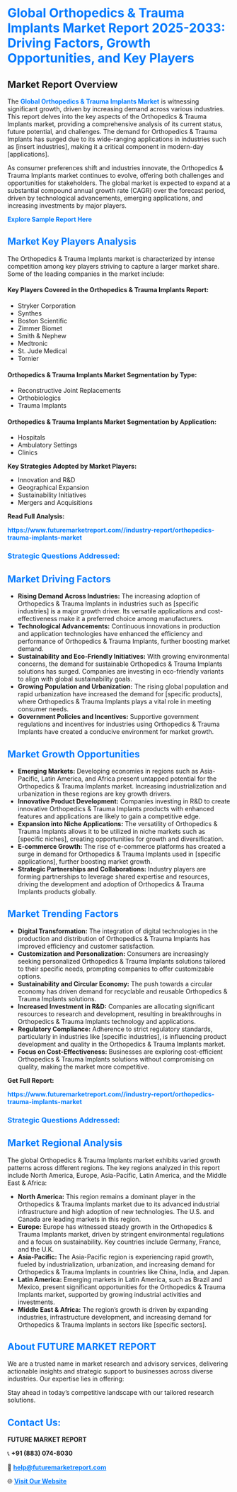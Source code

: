 <h1 style="color: #007BFF;">Global Orthopedics & Trauma Implants Market Report 2025-2033: Driving Factors, Growth Opportunities, and Key Players</h1>

<section id="overview">
<h2>Market Report Overview</h2>
<p>The <a href="https://www.futuremarketreport.com//industry-report/orthopedics-trauma-implants-market" style="color: #007BFF; text-decoration: none;"><strong>Global Orthopedics & Trauma Implants Market</strong></a> is witnessing significant growth, driven by increasing demand across various industries. This report delves into the key aspects of the Orthopedics & Trauma Implants market, providing a comprehensive analysis of its current status, future potential, and challenges. The demand for Orthopedics & Trauma Implants has surged due to its wide-ranging applications in industries such as [insert industries], making it a critical component in modern-day [applications].</p>
<p>As consumer preferences shift and industries innovate, the Orthopedics & Trauma Implants market continues to evolve, offering both challenges and opportunities for stakeholders. The global market is expected to expand at a substantial compound annual growth rate (CAGR) over the forecast period, driven by technological advancements, emerging applications, and increasing investments by major players.</p>
</section>

<section id="overview">
<p><a href="https://www.futuremarketreport.com//request-sample/reportId=89980" style="color: #007BFF; text-decoration: none;"><strong>Explore Sample Report Here</strong></a></p>
</section>

<section id="key-players">
<h2 style="color: #007BFF;">Market Key Players Analysis</h2>
<p>The Orthopedics & Trauma Implants market is characterized by intense competition among key players striving to capture a larger market share. Some of the leading companies in the market include:</p>
<h4>Key Players Covered in the Orthopedics & Trauma Implants Report:</h4>
<ul><li>Stryker Corporation</li><li>Synthes</li><li>Boston Scientific</li><li>Zimmer Biomet</li><li>Smith &amp; Nephew</li><li>Medtronic</li><li>St. Jude Medical</li><li>Tornier</li></ul>
<h4>Orthopedics & Trauma Implants Market Segmentation by Type:</h4>
<ul><li>Reconstructive Joint Replacements</li><li>Orthobiologics</li><li>Trauma Implants</li></ul>

<h4>Orthopedics & Trauma Implants Market Segmentation by Application:</h4>
<ul><li>Hospitals</li><li>Ambulatory Settings</li><li>Clinics</li></ul>
<p><strong>Key Strategies Adopted by Market Players:</strong></p>
<ul>
<li>Innovation and R&D</li>
<li>Geographical Expansion</li>
<li>Sustainability Initiatives</li>
<li>Mergers and Acquisitions</li>
</ul>
</section>

<section>
<p><strong>Read Full Analysis: </strong></p><a href="https://www.futuremarketreport.com//industry-report/orthopedics-trauma-implants-market" style="color: #007BFF; text-decoration: none;"><strong>https://www.futuremarketreport.com//industry-report/orthopedics-trauma-implants-market</strong></a>
<h3 style="color: #007BFF;">Strategic Questions Addressed:</h3>
</section>

<section id="driving-factors">
<h2 style="color: #007BFF;">Market Driving Factors</h2>
<ul>
<li><strong>Rising Demand Across Industries:</strong> The increasing adoption of Orthopedics & Trauma Implants in industries such as [specific industries] is a major growth driver. Its versatile applications and cost-effectiveness make it a preferred choice among manufacturers.</li>
<li><strong>Technological Advancements:</strong> Continuous innovations in production and application technologies have enhanced the efficiency and performance of Orthopedics & Trauma Implants, further boosting market demand.</li>
<li><strong>Sustainability and Eco-Friendly Initiatives:</strong> With growing environmental concerns, the demand for sustainable Orthopedics & Trauma Implants solutions has surged. Companies are investing in eco-friendly variants to align with global sustainability goals.</li>
<li><strong>Growing Population and Urbanization:</strong> The rising global population and rapid urbanization have increased the demand for [specific products], where Orthopedics & Trauma Implants plays a vital role in meeting consumer needs.</li>
<li><strong>Government Policies and Incentives:</strong> Supportive government regulations and incentives for industries using Orthopedics & Trauma Implants have created a conducive environment for market growth.</li>
</ul>
</section>

<section id="growth-opportunities">
<h2 style="color: #007BFF;">Market Growth Opportunities</h2>
<ul>
<li><strong>Emerging Markets:</strong> Developing economies in regions such as Asia-Pacific, Latin America, and Africa present untapped potential for the Orthopedics & Trauma Implants market. Increasing industrialization and urbanization in these regions are key growth drivers.</li>
<li><strong>Innovative Product Development:</strong> Companies investing in R&D to create innovative Orthopedics & Trauma Implants products with enhanced features and applications are likely to gain a competitive edge.</li>
<li><strong>Expansion into Niche Applications:</strong> The versatility of Orthopedics & Trauma Implants allows it to be utilized in niche markets such as [specific niches], creating opportunities for growth and diversification.</li>
<li><strong>E-commerce Growth:</strong> The rise of e-commerce platforms has created a surge in demand for Orthopedics & Trauma Implants used in [specific applications], further boosting market growth.</li>
<li><strong>Strategic Partnerships and Collaborations:</strong> Industry players are forming partnerships to leverage shared expertise and resources, driving the development and adoption of Orthopedics & Trauma Implants products globally.</li>
</ul>
</section>

<section id="trending-factors">
<h2 style="color: #007BFF;">Market Trending Factors</h2>
<ul>
<li><strong>Digital Transformation:</strong> The integration of digital technologies in the production and distribution of Orthopedics & Trauma Implants has improved efficiency and customer satisfaction.</li>
<li><strong>Customization and Personalization:</strong> Consumers are increasingly seeking personalized Orthopedics & Trauma Implants solutions tailored to their specific needs, prompting companies to offer customizable options.</li>
<li><strong>Sustainability and Circular Economy:</strong> The push towards a circular economy has driven demand for recyclable and reusable Orthopedics & Trauma Implants solutions.</li>
<li><strong>Increased Investment in R&D:</strong> Companies are allocating significant resources to research and development, resulting in breakthroughs in Orthopedics & Trauma Implants technology and applications.</li>
<li><strong>Regulatory Compliance:</strong> Adherence to strict regulatory standards, particularly in industries like [specific industries], is influencing product development and quality in the Orthopedics & Trauma Implants market.</li>
<li><strong>Focus on Cost-Effectiveness:</strong> Businesses are exploring cost-efficient Orthopedics & Trauma Implants solutions without compromising on quality, making the market more competitive.</li>
</ul>
</section>

<section>
<p><strong>Get Full Report: </strong></p><a href="https://www.futuremarketreport.com//industry-report/orthopedics-trauma-implants-market" style="color: #007BFF; text-decoration: none;"><strong>https://www.futuremarketreport.com//industry-report/orthopedics-trauma-implants-market</strong></a>
<h3 style="color: #007BFF;">Strategic Questions Addressed:</h3>
</section>


<section id="regional-analysis">
<h2 style="color: #007BFF;">Market Regional Analysis</h2>
<p>The global Orthopedics & Trauma Implants market exhibits varied growth patterns across different regions. The key regions analyzed in this report include North America, Europe, Asia-Pacific, Latin America, and the Middle East & Africa:</p>
<ul>
<li><strong>North America:</strong> This region remains a dominant player in the Orthopedics & Trauma Implants market due to its advanced industrial infrastructure and high adoption of new technologies. The U.S. and Canada are leading markets in this region.</li>
<li><strong>Europe:</strong> Europe has witnessed steady growth in the Orthopedics & Trauma Implants market, driven by stringent environmental regulations and a focus on sustainability. Key countries include Germany, France, and the U.K.</li>
<li><strong>Asia-Pacific:</strong> The Asia-Pacific region is experiencing rapid growth, fueled by industrialization, urbanization, and increasing demand for Orthopedics & Trauma Implants in countries like China, India, and Japan.</li>
<li><strong>Latin America:</strong> Emerging markets in Latin America, such as Brazil and Mexico, present significant opportunities for the Orthopedics & Trauma Implants market, supported by growing industrial activities and investments.</li>
<li><strong>Middle East & Africa:</strong> The region’s growth is driven by expanding industries, infrastructure development, and increasing demand for Orthopedics & Trauma Implants in sectors like [specific sectors].</li>
</ul>
</section>

<footer>
<h2 style="color: #007BFF;">About FUTURE MARKET REPORT</h2>
<p>We are a trusted name in market research and advisory services, delivering actionable insights and strategic support to businesses across diverse industries. Our expertise lies in offering:</p>

<p>Stay ahead in today’s competitive landscape with our tailored research solutions.</p>

<h2 style="color: #007BFF;">Contact Us:</h2>
<p><strong>FUTURE MARKET REPORT</strong></p>
<p>📞 <strong>+91 (883) 074-8030</strong></p>
<p>📧 <strong><a href="mailto:help@futuremarketreport.com" style="color: #007BFF;">help@futuremarketreport.com</a></strong></p>
<p>🌐 <strong><a href="https://www.futuremarketreport.com/" style="color: #007BFF;">Visit Our Website</a></strong></p>
</footer>